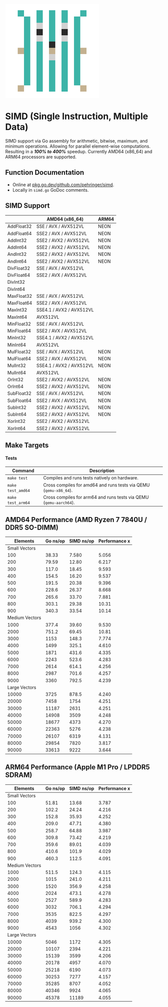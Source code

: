 ![SIMD](logo/300x300.png)
# SIMD (Single Instruction, Multiple Data)
SIMD support via Go assembly for arithmetic, bitwise, maximum, and minimum operations.
Allowing for parallel element-wise computations.
Resulting in a ***100% to 400%*** speedup.
Currently AMD64 (x86_64) and ARM64 processors are supported.
## Function Documentation
- Online at [pkg.go.dev/github.com/pehringer/simd](https://pkg.go.dev/github.com/pehringer/simd).
- Locally in ```simd.go``` GoDoc comments.
## SIMD Support
|          |AMD64 (x86_64)          |ARM64|
|----------|------------------------|-----|
|AddFloat32|SSE / AVX / AVX512VL    |NEON |
|AddFloat64|SSE2 / AVX / AVX512VL   |NEON |
|AddInt32  |SSE2 / AVX2 / AVX512VL  |NEON |
|AddInt64  |SSE2 / AVX2 / AVX512VL  |NEON |
|AndInt32  |SSE2 / AVX2 / AVX512VL  |NEON |
|AndInt64  |SSE2 / AVX2 / AVX512VL  |NEON |
|DivFloat32|SSE / AVX / AVX512VL    |     |
|DivFloat64|SSE2 / AVX / AVX512VL   |     |
|DivInt32  |                        |     |
|DivInt64  |                        |     |
|MaxFloat32|SSE / AVX / AVX512VL    |     |
|MaxFloat64|SSE2 / AVX / AVX512VL   |     |
|MaxInt32  |SSE4.1 / AVX2 / AVX512VL|     |
|MaxInt64  |AVX512VL                |     |
|MinFloat32|SSE / AVX / AVX512VL    |     |
|MinFloat64|SSE2 / AVX / AVX512VL   |     |
|MinInt32  |SSE4.1 / AVX2 / AVX512VL|     |
|MinInt64  |AVX512VL                |     |
|MulFloat32|SSE / AVX / AVX512VL    |NEON |
|MulFloat64|SSE2 / AVX / AVX512VL   |NEON |
|MulInt32  |SSE4.1 / AVX2 / AVX512VL|NEON |
|MulInt64  |AVX512VL                |     |
|OrInt32   |SSE2 / AVX2 / AVX512VL  |NEON |
|OrInt64   |SSE2 / AVX2 / AVX512VL  |NEON |
|SubFloat32|SSE / AVX / AVX512VL    |NEON |
|SubFloat64|SSE2 / AVX / AVX512VL   |NEON |
|SubInt32  |SSE2 / AVX2 / AVX512VL  |NEON |
|SubInt64  |SSE2 / AVX2 / AVX512VL  |NEON |
|XorInt32  |SSE2 / AVX2 / AVX512VL  |     |
|XorInt64  |SSE2 / AVX2 / AVX512VL  |     |
## Make Targets
#### Tests
|Command              |Description                                                           |
|---------------------|----------------------------------------------------------------------|
|```make test```      |Compiles and runs tests natively on hardware.                         |
|```make test_amd64```|Cross compiles for amd64 and runs tests via QEMU (```qemu-x86_64```). |
|```make test_arm64```|Cross compiles for arm64 and runs tests via QEMU (```qemu-aarch64```).|
## AMD64 Performance (AMD Ryzen 7 7840U / DDR5 SO-DIMM)
|Elements      |Go ns/op|SIMD ns/op|Performance x|
|--------------|--------|----------|-------------|
|Small Vectors |        |          |             |
|100           |38.33   |7.580     |5.056        |
|200           |79.59   |12.80     |6.217        |
|300           |117.0   |18.45     |9.593        |
|400           |154.5   |16.20     |9.537        |
|500           |191.5   |20.38     |9.396        |
|600           |228.6   |26.37     |8.668        |
|700           |265.6   |33.70     |7.881        |
|800           |303.1   |29.38     |10.31        |
|900           |340.3   |33.54     |10.14        |
|Medium Vectors|        |          |             |
|1000          |377.4   |39.60     |9.530        |
|2000          |751.2   |69.45     |10.81        |
|3000          |1153    |148.3     |7.774        |
|4000          |1499    |325.1     |4.610        |
|5000          |1871    |431.6     |4.335        |
|6000          |2243    |523.6     |4.283        |
|7000          |2614    |614.1     |4.256        |
|8000          |2987    |701.6     |4.257        |
|9000          |3360    |792.5     |4.239        |
|Large Vectors |        |          |             |
|10000         |3725    |878.5     |4.240        |
|20000         |7458    |1754      |4.251        |
|30000         |11187   |2631      |4.251        |
|40000         |14908   |3509      |4.248        |
|50000         |18677   |4373      |4.270        |
|60000         |22363   |5276      |4.238        |
|70000         |26107   |6319      |4.131        |
|80000         |29854   |7820      |3.817        |
|90000         |33613   |9222      |3.644        |
## ARM64 Performance (Apple M1 Pro / LPDDR5 SDRAM)
|Elements      |Go ns/op|SIMD ns/op|Performance x|
|--------------|--------|----------|-------------|
|Small Vectors |        |          |             |
|100           |51.81   |13.68     |3.787        |
|200           |102.2   |24.24     |4.216        |
|300           |152.8   |35.93     |4.252        |
|400           |209.0   |47.71     |4.380        |
|500           |258.7   |64.88     |3.987        |
|600           |309.8   |73.42     |4.219        |
|700           |359.6   |89.01     |4.039        |
|800           |410.6   |101.9     |4.029        |
|900           |460.3   |112.5     |4.091        |
|Medium Vectors|        |          |             |
|1000          |511.5   |124.3     |4.115        |
|2000          |1015    |241.0     |4.211        |
|3000          |1520    |356.9     |4.258        |
|4000          |2024    |473.1     |4.278        |
|5000          |2527    |589.9     |4.283        |
|6000          |3032    |706.1     |4.294        |
|7000          |3535    |822.5     |4.297        |
|8000          |4039    |939.2     |4.300        |
|9000          |4543    |1056      |4.302        |
|Large Vectors |        |          |             |
|10000         |5046    |1172      |4.305        |
|20000         |10107   |2394      |4.221        |
|30000         |15139   |3599      |4.206        |
|40000         |20178   |4957      |4.070        |
|50000         |25218   |6190      |4.073        |
|60000         |30253   |7277      |4.157        |
|70000         |35285   |8707      |4.052        |
|80000         |40346   |9924      |4.065        |
|90000         |45378   |11189     |4.055        |
